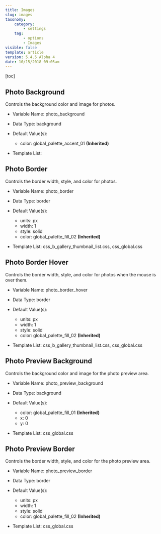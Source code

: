 ```yaml
---
title: Images
slug: images
taxonomy:
    category:
        - settings
    tag:
        - options
        - Images
visible: false
template: article
version: 5.4.5 Alpha 4
date: 10/15/2018 09:05am
---
```




[toc]

## Photo Background

Controls the background color and image for photos.

- Variable Name: photo_background
- Data Type: background
- Default Value(s):
  - color: global_palette_accent_01 **(Inherited)**

- Template List: 

## Photo Border

Controls the border width, style, and color for photos.

- Variable Name: photo_border
- Data Type: border
- Default Value(s):
  - units: px
  - width: 1
  - style: solid
  - color: global_palette_fill_02 **(Inherited)**

- Template List: css_b_gallery_thumbnail_list.css, css_global.css

## Photo Border Hover

Controls the border width, style, and color for photos when the mouse is over them.

- Variable Name: photo_border_hover
- Data Type: border
- Default Value(s):
  - units: px
  - width: 1
  - style: solid
  - color: global_palette_fill_02 **(Inherited)**

- Template List: css_b_gallery_thumbnail_list.css, css_global.css

## Photo Preview Background

Controls the background color and image for the photo preview area.

- Variable Name: photo_preview_background
- Data Type: background
- Default Value(s):
  - color: global_palette_fill_01 **(Inherited)**
  - x: 0
  - y: 0

- Template List: css_global.css

## Photo Preview Border

Controls the border width, style, and color for the photo preview area.

- Variable Name: photo_preview_border
- Data Type: border
- Default Value(s):
  - units: px
  - width: 1
  - style: solid
  - color: global_palette_fill_02 **(Inherited)**

- Template List: css_global.css

